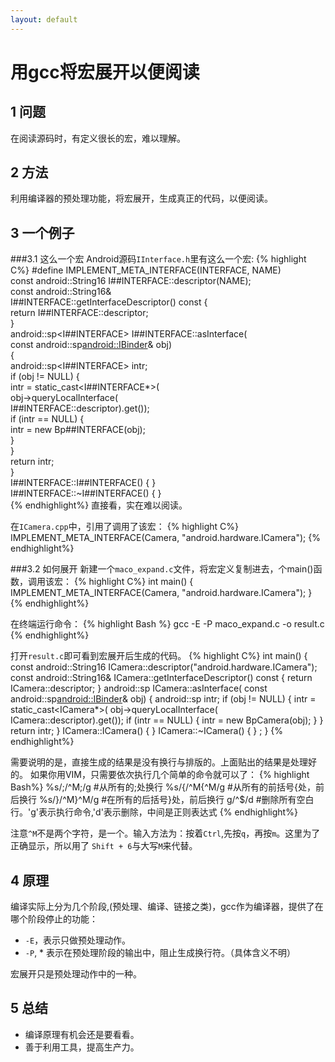 ```yaml
---
layout: default
---
```


用gcc将宏展开以便阅读
=====================

1 问题
----------------------
在阅读源码时，有定义很长的宏，难以理解。

2 方法
----------------------
利用编译器的预处理功能，将宏展开，生成真正的代码，以便阅读。


3 一个例子
----------------------
###3.1 这么一个宏
Android源码`IInterface.h`里有这么一个宏:
{% highlight C%}
#define IMPLEMENT_META_INTERFACE(INTERFACE, NAME)                       \
    const android::String16 I##INTERFACE::descriptor(NAME);             \
    const android::String16&                                            \
            I##INTERFACE::getInterfaceDescriptor() const {              \
        return I##INTERFACE::descriptor;                                \
    }                                                                   \
    android::sp<I##INTERFACE> I##INTERFACE::asInterface(                \
            const android::sp<android::IBinder>& obj)                   \
    {                                                                   \
        android::sp<I##INTERFACE> intr;                                 \
        if (obj != NULL) {                                              \
            intr = static_cast<I##INTERFACE*>(                          \
                obj->queryLocalInterface(                               \
                        I##INTERFACE::descriptor).get());               \
            if (intr == NULL) {                                         \
                intr = new Bp##INTERFACE(obj);                          \
            }                                                           \
        }                                                               \
        return intr;                                                    \
    }                                                                   \
    I##INTERFACE::I##INTERFACE() { }                                    \
    I##INTERFACE::~I##INTERFACE() { }                                   \
{% endhighlight%}
直接看，实在难以阅读。

在`ICamera.cpp`中，引用了调用了该宏：
{% highlight C%}
IMPLEMENT_META_INTERFACE(Camera, "android.hardware.ICamera");
{% endhighlight%}

###3.2 如何展开
新建一个`maco_expand.c`文件，将宏定义复制进去，个main()函数，调用该宏：
{% highlight C%}
int main()
{
	IMPLEMENT_META_INTERFACE(Camera, "android.hardware.ICamera");
}
{% endhighlight%}

在终端运行命令：
{% highlight Bash %}
gcc -E -P maco_expand.c -o result.c
{% endhighlight%}

打开`result.c`即可看到宏展开后生成的代码。
{% highlight C%}
int main()
{
	const android::String16 ICamera::descriptor("android.hardware.ICamera");
	const android::String16& ICamera::getInterfaceDescriptor() const 
	{
		return ICamera::descriptor;
	}
	android::sp<ICamera> ICamera::asInterface( const android::sp<android::IBinder>& obj) 
	{
		android::sp<ICamera> intr;
		if (obj != NULL) 
		{
			intr = static_cast<ICamera*>( obj->queryLocalInterface( ICamera::descriptor).get());
			if (intr == NULL) 
			{
				intr = new BpCamera(obj);
			}
		}
		return intr;
	}
	ICamera::ICamera() 
	{
	}
	ICamera::~ICamera() 
	{
	}
	;
}
{% endhighlight%}

需要说明的是，直接生成的结果是没有换行与排版的。上面贴出的结果是处理好的。
如果你用VIM，只需要依次执行几个简单的命令就可以了：
{% highlight Bash%}
%s/;/^M;/g          #从所有的;处换行
%s/{/^M{^M/g        #从所有的前括号{处，前后换行
%s/}/^M}^M/g        #在所有的后括号}处，前后换行
g/^$/d 				#删除所有空白行。'g'表示执行命令,'d'表示删除，中间是正则表达式
{% endhighlight%}

注意`^M`不是两个字符，是一个。输入方法为：按着`Ctrl`,先按`q`，再按`m`。这里为了正确显示，所以用了
`Shift + 6`与大写`M`来代替。

4 原理
---------------------------
编译实际上分为几个阶段,(预处理、编译、链接之类)，gcc作为编译器，提供了在哪个阶段停止的功能：

* `-E`，表示只做预处理动作。
* `-P`, * 表示在预处理阶段的输出中，阻止生成换行符。（具体含义不明）

宏展开只是预处理动作中的一种。

5 总结
---------------------------
* 编译原理有机会还是要看看。
* 善于利用工具，提高生产力。
